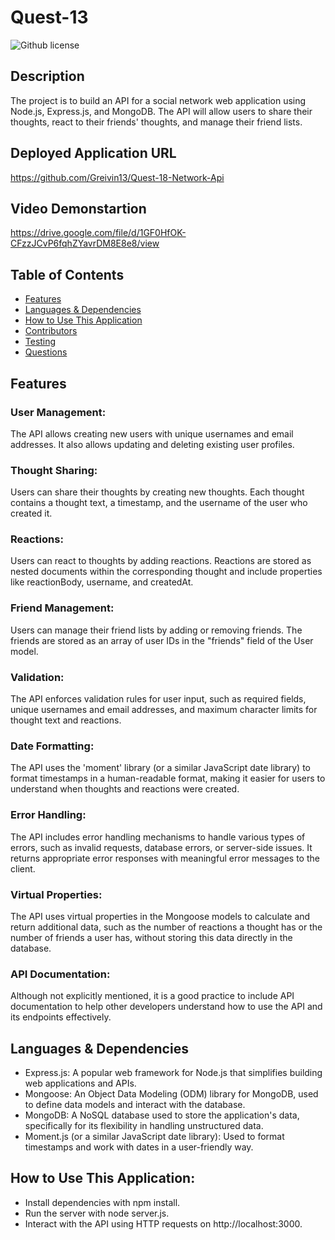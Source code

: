 # Quest-13

  ![Github license](https://img.shields.io/badge/license--blue.svg)
  ## Description
   The project is to build an API for a social network web application using Node.js, Express.js, and MongoDB. The API will allow users to share their thoughts, react to their friends' thoughts, and manage their friend lists.  
   ## Deployed Application URL
https://github.com/Greivin13/Quest-18-Network-Api  
 ## Video Demonstartion
   https://drive.google.com/file/d/1GF0HfOK-CFzzJCvP6fqhZYavrDM8E8e8/view
  ## Table of Contents
  * [Features](#features)
  * [Languages & Dependencies](#languagesanddependencies)
  * [How to Use This Application](#HowtoUseThisApplication)
  * [Contributors](#contributors)
  * [Testing](#testing)
  * [Questions](#questions)
  ## Features

 ### User Management: 
 The API allows creating new users with unique usernames and email addresses. It also allows updating and deleting existing user profiles.

 ### Thought Sharing: 
 Users can share their thoughts by creating new thoughts. Each thought contains a thought text, a timestamp, and the username of the user who created it.

 ### Reactions: 
Users can react to thoughts by adding reactions. Reactions are stored as nested documents within the corresponding thought and include properties like reactionBody, username, and createdAt.

### Friend Management: 
Users can manage their friend lists by adding or removing friends. The friends are stored as an array of user IDs in the "friends" field of the User model.

### Validation: 
The API enforces validation rules for user input, such as required fields, unique usernames and email addresses, and maximum character limits for thought text and reactions.

### Date Formatting: 
The API uses the 'moment' library (or a similar JavaScript date library) to format timestamps in a human-readable format, making it easier for users to understand when thoughts and reactions were created.

###  Error Handling:
 The API includes error handling mechanisms to handle various types of errors, such as invalid requests, database errors, or server-side issues. It returns appropriate error responses with meaningful error messages to the client.

###  Virtual Properties:
 The API uses virtual properties in the Mongoose models to calculate and return additional data, such as the number of reactions a thought has or the number of friends a user has, without storing this data directly in the database.

### API Documentation: 
Although not explicitly mentioned, it is a good practice to include API documentation to help other developers understand how to use the API and its endpoints effectively.

  ## Languages & Dependencies
 - Express.js: A popular web framework for Node.js that simplifies building web applications and APIs.
 - Mongoose: An Object Data Modeling (ODM) library for MongoDB, used to define data models and interact with the database.
 - MongoDB: A NoSQL database used to store the application's data, specifically for its flexibility in handling unstructured data.
 - Moment.js (or a similar JavaScript date library): Used to format timestamps and work with dates in a user-friendly way. 
  ## How to Use This Application:
 - Install dependencies with npm install.
 - Run the server with node server.js.
 - Interact with the API using HTTP requests on http://localhost:3000.
  
  